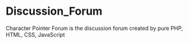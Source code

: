 # Discussion_Forum
 Character Pointer Forum is the discussion forum created by pure PHP, HTML, CSS, JavaScript
